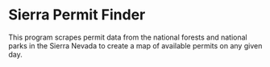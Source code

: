 # Sierra Permit Finder

This program scrapes permit data from the national forests and national parks
in the Sierra Nevada to create a map of available permits on any given day.
